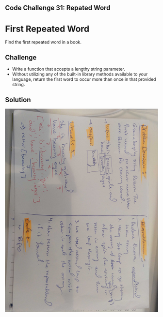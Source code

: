 ## Code Challenge 31: Repated Word

# First Repeated Word

Find the first repeated word in a book.

## Challenge

* Write a function that accepts a lengthy string parameter.
* Without utilizing any of the built-in library methods available to your language, return the first word to occur more than once in that provided string.

## Solution

![whiteboard](assist/22.jpg)

